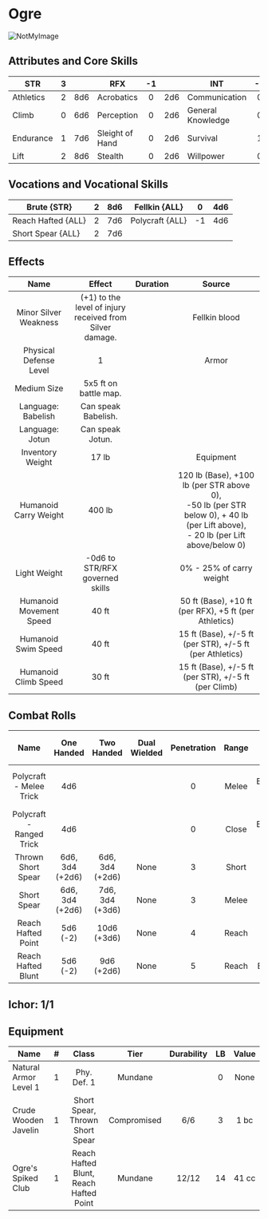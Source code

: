 # Ogre

![NotMyImage](Ogre.png)

## Attributes and Core Skills

| STR       | 3 |    | RFX             | -1 |    | INT               | -1 |    |
| --------- | :-: | :-: | --------------- | :-: | :-: | ----------------- | :-: | :-: |
| Athletics | 2 | 8d6 | Acrobatics      | 0 | 2d6 | Communication     | 0 | 2d6 |
| Climb     | 0 | 6d6 | Perception      | 0 | 2d6 | General Knowledge | 0 | 2d6 |
| Endurance | 1 | 7d6 | Sleight of Hand | 0 | 2d6 | Survival          | 1 | 3d6 |
| Lift      | 2 | 8d6 | Stealth         | 0 | 2d6 | Willpower         | 0 | 2d6 |

## Vocations and Vocational Skills

| Brute {STR}        | 2 | 8d6 | Fellkin {ALL}   | 0  | 4d6 |
| ------------------ | :-: | :-: | --------------- | -- | --- |
| Reach Hafted {ALL} | 2 | 7d6 | Polycraft {ALL} | -1 | 4d6 |
| Short Spear {ALL}  | 2 | 7d6 |                 |    |     |

## Effects

|          Name          |                            Effect                            | Duration |                                                                   Source                                                                   |
| :---------------------: | :-----------------------------------------------------------: | :------: | :----------------------------------------------------------------------------------------------------------------------------------------: |
|  Minor Silver Weakness  | (+1) to the level of injury<br />received from Silver damage. |          |                                                               Fellkin blood                                                               |
| Physical Defense Level |                               1                               |          |                                                                   Armor                                                                   |
|       Medium Size       |                     5x5 ft on battle map.                     |          |                                                                                                                                            |
|   Language: Babelish   |                      Can speak Babelish.                      |          |                                                                                                                                            |
|     Language: Jotun     |                       Can speak Jotun.                       |          |                                                                                                                                            |
|    Inventory Weight    |                             17 lb                             |          |                                                                 Equipment                                                                 |
|  Humanoid Carry Weight  |                            400 lb                            |          | 120 lb (Base), +100 lb (per STR above 0),<br />-50 lb (per STR below 0), + 40 lb (per Lift above),<br />- 20 lb (per Lift above/below 0) |
|      Light Weight      |                -0d6 to STR/RFX governed skills                |          |                                                          0% - 25% of carry weight                                                          |
| Humanoid Movement Speed |                             40 ft                             |          |                                           50 ft (Base), +10 ft (per RFX), +5 ft (per Athletics)                                           |
|   Humanoid Swim Speed   |                             40 ft                             |          |                                         15 ft (Base), +/-5 ft (per STR), +/-5 ft (per Athletics)                                         |
|  Humanoid Climb Speed  |                             30 ft                             |          |                                            15 ft (Base), +/-5 ft (per STR), +/-5 ft (per Climb)                                            |

## Combat Rolls

|           Name           |   One<br />Handed   |   Two<br />Handed   | Dual<br />Wielded | Penetration | Range |      Damage<br />Types      | Engageable<br />Opponents | Area Of<br />Effect | Resource<br />Class |
| :----------------------: | :------------------: | :------------------: | :---------------: | :---------: | :---: | :--------------------------: | :-----------------------: | :-----------------: | :-----------------: |
| Polycraft - Melee Trick |         4d6         |                      |                  |      0      | Melee | Slash, Bludgeon, Hew, Pierce |           Rapid           |                    |        None        |
| Polycraft - Ranged Trick |         4d6         |                      |                  |      0      | Close | Slash, Bludgeon, Hew, Pierce |         Standard         |                    |        None        |
|    Thrown Short Spear    | 6d6, 3d4<br />(+2d6) | 6d6, 3d4<br />(+2d6) |       None       |      3      | Short |            Pierce            |         Standard         |        None        |        None        |
|       Short Spear       | 6d6, 3d4<br />(+2d6) | 7d6, 3d4<br />(+3d6) |       None       |      3      | Melee |            Pierce            |        Spear Rapid        |        None        |        None        |
|    Reach Hafted Point    |    5d6<br />(-2)    |   10d6<br />(+3d6)   |       None       |      4      | Reach |            Pierce            |           Rapid           |        None        |        None        |
|    Reach Hafted Blunt    |    5d6<br />(-2)    |   9d6<br />(+2d6)   |       None       |      5      | Reach |           Bludgeon           |           Rapid           |        None        |        None        |

## Ichor: 1/1

## Equipment

| Name                  | # |                 Class                 |    Tier    | Durability | LB | Value |
| --------------------- | :-: | :------------------------------------: | :---------: | :--------: | :-: | :---: |
| Natural Armor Level 1 | 1 |              Phy. Def. 1              |   Mundane   |            | 0 | None |
| Crude Wooden Javelin  | 1 |    Short Spear, Thrown Short Spear    | Compromised |    6/6    | 3 | 1 bc |
| Ogre's Spiked Club    | 1 | Reach Hafted Blunt, Reach Hafted Point |   Mundane   |   12/12   | 14 | 41 cc |
